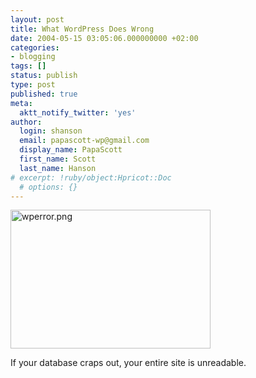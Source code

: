 ```yaml
---
layout: post
title: What WordPress Does Wrong
date: 2004-05-15 03:05:06.000000000 +02:00
categories:
- blogging
tags: []
status: publish
type: post
published: true
meta:
  aktt_notify_twitter: 'yes'
author:
  login: shanson
  email: papascott-wp@gmail.com
  display_name: PapaScott
  first_name: Scott
  last_name: Hanson
# excerpt: !ruby/object:Hpricot::Doc
  # options: {}
---
```

<p><img alt="wperror.png" src="http://www.papascott.de/wordpress/wp-content/uploads/2004/05/wperror.png" width="320" height="222" border="0" /></p>
<p>If your database craps out, your entire site is unreadable.</p>
